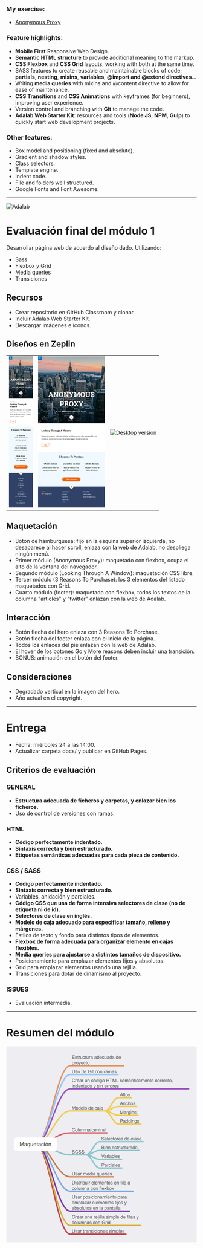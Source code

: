 ### My exercise:
- [Anonymous Proxy](http://beta.adalab.es/modulo-1-evaluacion-final-mararochafernandez/)

### Feature highlights:

- **Mobile First** Responsive Web Design.
- **Semantic HTML structure** to provide additional meaning to the markup.
- **CSS Flexbox** and **CSS Grid** layouts, working with both at the same time.
- SASS features to create reusable and maintainable blocks of code: **partials**, **nesting**, **mixins**, **variables**, **@import and @extend directives**...
- Writing **media queries** with mixins and @content directive to allow for ease of maintenance.
- **CSS Transitions** and **CSS Animations** with keyframes (for beginners), improving user experience.
- Version control and branching with **Git** to manage the code.
- **Adalab Web Starter Kit**: resources and tools (**Node JS**, **NPM**, **Gulp**) to quickly start web development projects.

### Other features:
- Box model and positioning (fixed and absolute).
- Gradient and shadow styles.
- Class selectors.
- Template engine.
- Indent code.
- File and folders well structured.
- Google Fonts and Font Awesome.

---

![Adalab](https://beta.adalab.es/resources/images/adalab-logo-155x61-bg-white.png)

# Evaluación final del módulo 1

Desarrollar página web de acuerdo al diseño dado. Utilizando:
- Sass
- Flexbox y Grid
- Media queries
- Transiciones

## Recursos

- Crear repositorio en GitHub Classroom y clonar.
- Incluir Adalab Web Starter Kit.
- Descargar imágenes e iconos.

## Diseños en Zeplin

<table>
  <tr>
    <td>
      <img src="./design/mobile.png" alt="Mobile version" height="400"/>
    </td>
    <td>
      <img src="./design/tablet.png" alt="Tablet version" height="400"/>
    </td>
    <td>
      <img src="./design/desktop.png" alt="Desktop version" height="400"/>
    </td>
  </tr>
</table>

## Maquetación

- Botón de hamburguesa: fijo en la esquina superior izquierda, no desaparece al hacer scroll, enlaza con la web de Adalab, no despliega ningún menú.
- Primer módulo (Anonymous Proxy): maquetado con flexbox, ocupa el alto de la ventana del navegador.
- Segundo módulo (Looking Through A Window): maquetación CSS libre.
- Tercer módulo (3 Reasons To Purchase): los 3 elementos del listado maquetados con Grid.
- Cuarto módulo (footer): maquetado con flexbox, todos los textos de la columna "articles" y "twitter" enlazan con la web de Adalab.

## Interacción

- Botón flecha del hero enlaza con 3 Reasons To Porchase.
- Botón flecha del footer enlaza con el inicio de la página.
- Todos los enlaces del pie enlazan con la web de Adalab.
- El hover de los botones Go y More reasons deben incluir una transición.
- BONUS: animación en el botón del footer.

## Consideraciones

- Degradado vertical en la imagen del hero.
- Año actual en el copyright.

---

# Entrega

- Fecha: miércoles 24 a las 14:00.
- Actualizar carpeta docs/ y publicar en GitHub Pages.

## Criterios de evaluación

### GENERAL
- **Estructura adecuada de ficheros y carpetas, y enlazar bien los ficheros.**
- Uso de control de versiones con ramas.

### HTML
- **Código perfectamente indentado.**
- **Sintaxis correcta y bien estructurado.**
- **Etiquetas semánticas adecuadas para cada pieza de contenido.**

### CSS / SASS
- **Código perfectamente indentado.**
- **Sintaxis correcta y bien estructurado.**
- Variables, anidación y parciales.
- **Código CSS que usa de forma intensiva selectores de clase (no de etiqueta ni de id).**
- **Selectores de clase en inglés.**
- **Modelo de caja adecuado para especificar tamaño, relleno y márgenes.**
- Estilos de texto y fondo para distintos tipos de elementos.
- **Flexbox de forma adecuada para organizar elemento en cajas flexibles.**
- **Media queries para ajustarse a distintos tamaños de dispositivo.**
- Posicionamiento para emplazar elementos fijos y absolutos.
- Grid para emplazar elementos usando una rejilla.
- Transiciones para dotar de dinamismo al proyecto.

### ISSUES
- Evaluación intermedia.

---

# Resumen del módulo

<img src="./modulo-1-resumen.png" alt="Module summary"/>
